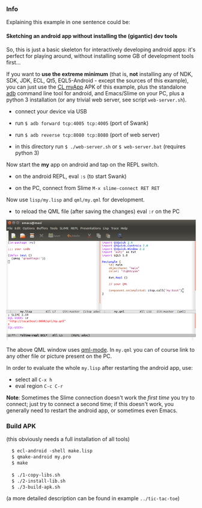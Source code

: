 
### Info

Explaining this example in one sentence could be:

#### Sketching an android app without installing the (gigantic) dev tools

So, this is just a basic skeleton for interactively developing android apps:
it's perfect for playing around, without installing some GB of development
tools first...

If you want to **use the extreme minimum** (that is, **not** installing any of
NDK, SDK, JDK, ECL, Qt5, EQL5-Android - except the sources of this example),
you can just use the
[CL myApp](https://www.dropbox.com/s/ra0ll88voc1yacg/CL%20myApp.apk?dl=0) APK
of this example, plus the standalone
[adb](https://developer.android.com/studio/releases/platform-tools.html)
command line tool for android, and Emacs/Slime on your PC, plus a python 3
installation (or any trivial web server, see script `web-server.sh`).

* connect your device via USB

* run `$ adb forward tcp:4005 tcp:4005` (port of Swank)

* run `$ adb reverse tcp:8080 tcp:8080` (port of web server)

* in this directory run `$ ./web-server.sh` or `$ web-server.bat` (requires python 3)

Now start the **my** app on android and tap on the REPL switch.

* on the android REPL, eval `:s` (to start Swank)

* on the PC, connect from Slime `M-x slime-connect RET RET`

Now use `lisp/my.lisp` and `qml/my.qml` for development.

* to reload the QML file (after saving the changes) eval `:r` on the PC

![screenshot Emacs/Slime](../../screenshots/sketching.png)

The above QML window uses
[qml-mode](https://www.emacswiki.org/emacs/qml-mode.el). In `my.qml` you can
of course link to any other file or picture present on the PC.

In order to evaluate the whole `my.lisp` after restarting the android app, use:

* select all `C-x h`
* eval region `C-c C-r`

**Note**: Sometimes the Slime connection doesn't work the *first time* you try
to connect; just try to connect a second time; if this doesn't work, you
generally need to restart the android app, or sometimes even Emacs.


### Build APK

(this obviously needs a full installation of all tools)

```
  $ ecl-android -shell make.lisp
  $ qmake-android my.pro
  $ make

  $ ./1-copy-libs.sh
  $ ./2-install-lib.sh
  $ ./3-build-apk.sh
```

(a more detailed description can be found in example `../tic-tac-toe`)
